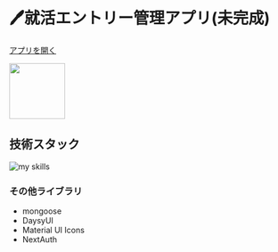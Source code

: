 # 🖊️就活エントリー管理アプリ(未完成)

[アプリを開く](https://shuukatu-app.vercel.app)

<img src="file:///Users/user/Downloads/%E3%82%B9%E3%82%AF%E3%83%AA%E3%83%BC%E3%83%B3%E3%82%B7%E3%83%A7%E3%83%83%E3%83%88%202024-09-19%2011.38.38.jpg" width="100">


## 技術スタック
<img alt="my skills" src="https://skillicons.dev/icons?theme=dark&perline=7&i=ts,next,mongodb,mui,tailwindcss" />

 ### その他ライブラリ
  * mongoose
  * DaysyUI
  * Material UI Icons
  * NextAuth
